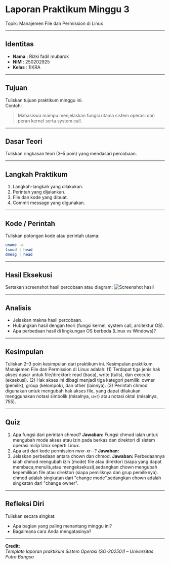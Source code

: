 
# Laporan Praktikum Minggu 3
Topik: Manajemen File dan Permission di Linux



---

## Identitas
- **Nama**  : Rizki fadil mubarok
- **NIM**   : 250202925 
- **Kelas** : 1IKRA

---

## Tujuan
Tuliskan tujuan praktikum minggu ini.  
Contoh:  
> Mahasiswa mampu menjelaskan fungsi utama sistem operasi dan peran kernel serta system call.

---

## Dasar Teori
Tuliskan ringkasan teori (3–5 poin) yang mendasari percobaan.

---

## Langkah Praktikum
1. Langkah-langkah yang dilakukan.  
2. Perintah yang dijalankan.  
3. File dan kode yang dibuat.  
4. Commit message yang digunakan.

---

## Kode / Perintah
Tuliskan potongan kode atau perintah utama:
```bash
uname -a
lsmod | head
dmesg | head
```

---

## Hasil Eksekusi
Sertakan screenshot hasil percobaan atau diagram:
![Screenshot hasil](screenshots/example.png)

---

## Analisis
- Jelaskan makna hasil percobaan.  
- Hubungkan hasil dengan teori (fungsi kernel, system call, arsitektur OS).  
- Apa perbedaan hasil di lingkungan OS berbeda (Linux vs Windows)?  

---

## Kesimpulan
Tuliskan 2–3 poin kesimpulan dari praktikum ini.
Kesimpulan praktikum Manajemen File dan Permission di Linux adalah:
(1) Terdapat tiga jenis hak akses dasar untuk file/direktori: read (baca), write (tulis), dan execute (eksekusi).
(2) Hak akses ini dibagi menjadi tiga kategori pemilik: owner (pemilik), group (kelompok), dan other (lainnya). 
(3) Perintah chmod digunakan untuk mengubah hak akses file, yang dapat dilakukan menggunakan notasi simbolik (misalnya, u+r) atau notasi oktal (misalnya, 755). 

---

## Quiz
1. Apa fungsi dari perintah chmod?
   **Jawaban:** Fungsi chmod ialah untuk mengubah mode akses atau izin pada berkas dan direktori di sistem operasi mirip Unix seperti Linux. 
2. Apa arti dari kode permission rwxr-xr--?
   **Jawaban:**  
3. Jelaskan perbedaan antara chown dan chmod.
   **Jawaban:** Perbedaannya ialah chmod mengubah izin (mode) file atau direktori (siapa yang dapat membaca,menulis,atau mengeksekusi),sedangkan chown mengubah kepemilikan file atau direktori (siapa pemiliknya dan grup pemiliknya). chmod adalah singkatan dari "change mode",sedangkan chown adalah singkatan dari "change owner".  

---

## Refleksi Diri
Tuliskan secara singkat:
- Apa bagian yang paling menantang minggu ini?  
- Bagaimana cara Anda mengatasinya?  

---

**Credit:**  
_Template laporan praktikum Sistem Operasi (SO-202501) – Universitas Putra Bangsa_
